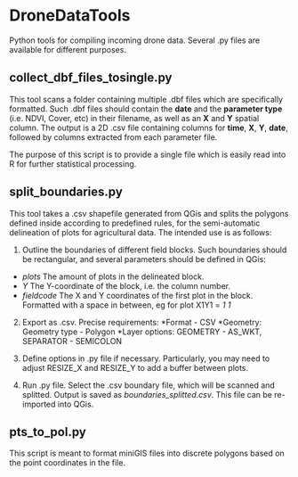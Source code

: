 # DroneDataTools
Python tools for compiling incoming drone data. Several .py files are available for different purposes.

## collect_dbf_files_tosingle.py
This tool scans a folder containing multiple .dbf files which are specifically formatted. Such .dbf files should contain the **date** and the **parameter type** (i.e. NDVI, Cover, etc) in their filename, as well as an **X** and **Y** spatial column. The output is a 2D .csv file containing columns for **time**, **X**, **Y**, **date**, followed by columns extracted from each parameter file. 

The purpose of this script is to provide a single file which is easily read into R for further statistical processing.

## split_boundaries.py
This tool takes a .csv shapefile generated from QGis and splits the polygons defined inside according to predefined rules, for the semi-automatic delineation of plots for agricultural data. The intended use is as follows:

1. Outline the boundaries of different field blocks. Such boundaries should be rectangular, and several parameters should be defined in QGis:

  * *plots*  The amount of plots in the delineated block. 
  * *Y* The Y-coordinate of the block, i.e. the column number. 
  * *fieldcode* The X and Y coordinates of the first plot in the block. Formatted with a space in between, eg for plot X1Y1 = *1 1*

2. Export as .csv. Precise requirements: 
  *Format - CSV
  *Geometry: Geometry type - Polygon
  *Layer options: GEOMETRY  - AS_WKT, SEPARATOR - SEMICOLON
  
3. Define options in .py file if necessary. Particularly, you may need to adjust RESIZE_X and RESIZE_Y to add a buffer between plots.

4. Run .py file. Select the .csv boundary file, which will be scanned and splitted. Output is saved as *boundaries_splitted.csv*. This file can be re-imported into QGis. 

## pts_to_pol.py
This script is meant to format miniGIS files into discrete polygons based on the point coordinates in the file. 

